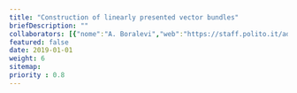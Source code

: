 ```yaml
---
title: "Construction of linearly presented vector bundles"
briefDescription: ""
collaborators: [{"nome":"A. Boralevi","web":"https://staff.polito.it/ada.boralevi/"},{"nome":"D. Faenzi","web":"http://dfaenzi.perso.math.cnrs.fr/"}]
featured: false
date: 2019-01-01
weight: 6
sitemap:
priority : 0.8
---
```

